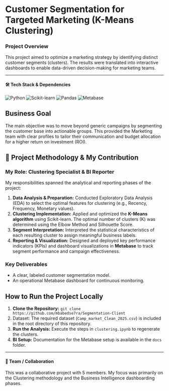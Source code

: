 # Customer Segmentation for Targeted Marketing (K-Means Clustering)

### Project Overview
This project aimed to optimize a marketing strategy by identifying distinct customer segments (clusters). The results were translated into interactive dashboards to enable data-driven decision-making for marketing teams.

---

#### 🛠️ Tech Stack & Dependencies
![Python](https://img.shields.io/badge/Python-3776AB?style=flat-square&logo=python&logoColor=white) 
![Scikit-learn](https://img.shields.io/badge/Scikit--learn-F7931E?style=flat-square&logo=scikit-learn&logoColor=white) 
![Pandas](https://img.shields.io/badge/Pandas-150458?style=flat-square&logo=pandas&logoColor=white) 
![Metabase](https://img.shields.io/badge/Metabase-509ee3?style=flat-square&logo=metabase&logoColor=white) 
## Business Goal

The main objective was to move beyond generic campaigns by segmenting the customer base into actionable groups. This provided the Marketing team with clear profiles to tailor their communication and budget allocation for a higher return on investment (ROI).
## 🔬 Project Methodology & My Contribution

### My Role: Clustering Specialist & BI Reporter
My responsibilities spanned the analytical and reporting phases of the project:

1.  **Data Analysis & Preparation:** Conducted Exploratory Data Analysis (EDA) to select the optimal features for clustering (e.g., Recency, Frequency, Monetary values).
2.  **Clustering Implementation:** Applied and optimized the **K-Means algorithm** using Scikit-learn. The optimal number of clusters (K) was determined using the Elbow Method and Silhouette Score.
3.  **Segment Interpretation:** Interpreted the statistical characteristics of each resulting cluster to assign meaningful business labels.
4.  **Reporting & Visualization:** Designed and deployed key performance indicators (KPIs) and dashboard visualizations in **Metabase** to track segment performance and campaign effectiveness.

### Key Deliverables
* A clear, labeled customer segmentation model.
* An operational Metabase dashboard for continuous monitoring.
## How to Run the Project Locally

1.  **Clone the Repository:** `git clone https://github.com/mbabedse7ra/Segmentation-Client`
2.  Dataset: The required dataset (`Camp_market_Clean_2025.csv`) is included in the root directory of this repository.
3.  **Run the Analysis:** Execute the steps in `clustering.ipynb` to regenerate the clusters. 
4.  **BI Setup:** Documentation for the Metabase setup is available in the `docs` folder.

---

#### 👥 Team / Collaboration
This was a collaborative project with 5 members. My focus was primarily on the Clustering methodology and the Business Intelligence dashboarding phases.
